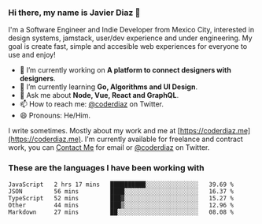 ### Hi there, my name is Javier Diaz 👋
I'm a Software Engineer and Indie Developer from Mexico City, interested in design systems, jamstack, user/dev experience and under engineering. My goal is create fast, simple and accesible web experiences for everyone to use and enjoy!

<!--
**coderdiaz/coderdiaz** is a ✨ _special_ ✨ repository because its `README.md` (this file) appears on your GitHub profile.

Here are some ideas to get you started:

- 🔭 I’m currently working on ...
- 🌱 I’m currently learning ...
- 👯 I’m looking to collaborate on ...
- 🤔 I’m looking for help with ...
- 💬 Ask me about ...
- 📫 How to reach me: ...
- 😄 Pronouns: ...
- ⚡ Fun fact: ...
-->

- 🔭 I’m currently working on **A platform to connect designers with designers**.
- 🌱 I’m currently learning **Go, Algorithms and UI Design**.
- 💬 Ask me about **Node, Vue, React and GraphQL**.
- 📫 How to reach me: [@coderdiaz](https://twitter.com/coderdiaz) on Twitter.
- 😄 Pronouns: He/Him.

I write sometimes. Mostly about my work and me at [https://coderdiaz.me](https://coderdiaz.me). I'm currently available for freelance and contract work, you can [Contact Me](mailto:hey@coderdiaz.me) for email or [@coderdiaz](https://twitter.com/coderdiaz) on Twitter.

### These are the languages I have been working with
<!--START_SECTION:waka-->
```text
JavaScript   2 hrs 17 mins   ██████████░░░░░░░░░░░░░░░   39.69 % 
JSON         56 mins         ████░░░░░░░░░░░░░░░░░░░░░   16.37 % 
TypeScript   52 mins         ███▓░░░░░░░░░░░░░░░░░░░░░   15.27 % 
Other        44 mins         ███▒░░░░░░░░░░░░░░░░░░░░░   12.96 % 
Markdown     27 mins         ██░░░░░░░░░░░░░░░░░░░░░░░   08.08 % 
```
<!--END_SECTION:waka-->